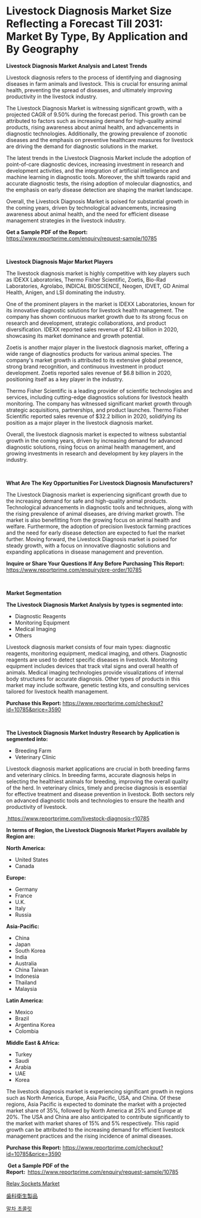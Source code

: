 <p><h1>Livestock Diagnosis Market Size Reflecting a Forecast Till 2031: Market By Type, By Application and By Geography</h1></p><p><strong>Livestock Diagnosis Market Analysis and Latest Trends</strong></p>
<p><p>Livestock diagnosis refers to the process of identifying and diagnosing diseases in farm animals and livestock. This is crucial for ensuring animal health, preventing the spread of diseases, and ultimately improving productivity in the livestock industry.</p><p>The Livestock Diagnosis Market is witnessing significant growth, with a projected CAGR of 9.50% during the forecast period. This growth can be attributed to factors such as increasing demand for high-quality animal products, rising awareness about animal health, and advancements in diagnostic technologies. Additionally, the growing prevalence of zoonotic diseases and the emphasis on preventive healthcare measures for livestock are driving the demand for diagnostic solutions in the market.</p><p>The latest trends in the Livestock Diagnosis Market include the adoption of point-of-care diagnostic devices, increasing investment in research and development activities, and the integration of artificial intelligence and machine learning in diagnostic tools. Moreover, the shift towards rapid and accurate diagnostic tests, the rising adoption of molecular diagnostics, and the emphasis on early disease detection are shaping the market landscape.</p><p>Overall, the Livestock Diagnosis Market is poised for substantial growth in the coming years, driven by technological advancements, increasing awareness about animal health, and the need for efficient disease management strategies in the livestock industry.</p></p>
<p><strong>Get a Sample PDF of the Report:&nbsp;</strong> <a href="https://www.reportprime.com/enquiry/request-sample/10785">https://www.reportprime.com/enquiry/request-sample/10785</a></p>
<p>&nbsp;</p>
<p><strong>Livestock Diagnosis Major Market Players</strong></p>
<p><p>The livestock diagnosis market is highly competitive with key players such as IDEXX Laboratories, Thermo Fisher Scientific, Zoetis, Bio-Rad Laboratories, Agrolabo, INDICAL BIOSCIENCE, Neogen, IDVET, GD Animal Health, Anigen, and LSI dominating the industry.</p><p>One of the prominent players in the market is IDEXX Laboratories, known for its innovative diagnostic solutions for livestock health management. The company has shown continuous market growth due to its strong focus on research and development, strategic collaborations, and product diversification. IDEXX reported sales revenue of $2.43 billion in 2020, showcasing its market dominance and growth potential.</p><p>Zoetis is another major player in the livestock diagnosis market, offering a wide range of diagnostics products for various animal species. The company's market growth is attributed to its extensive global presence, strong brand recognition, and continuous investment in product development. Zoetis reported sales revenue of $6.8 billion in 2020, positioning itself as a key player in the industry.</p><p>Thermo Fisher Scientific is a leading provider of scientific technologies and services, including cutting-edge diagnostics solutions for livestock health monitoring. The company has witnessed significant market growth through strategic acquisitions, partnerships, and product launches. Thermo Fisher Scientific reported sales revenue of $32.2 billion in 2020, solidifying its position as a major player in the livestock diagnosis market.</p><p>Overall, the livestock diagnosis market is expected to witness substantial growth in the coming years, driven by increasing demand for advanced diagnostic solutions, rising focus on animal health management, and growing investments in research and development by key players in the industry.</p></p>
<p>&nbsp;</p>
<p><strong>What Are The Key Opportunities For Livestock Diagnosis Manufacturers?</strong></p>
<p><p>The Livestock Diagnosis market is experiencing significant growth due to the increasing demand for safe and high-quality animal products. Technological advancements in diagnostic tools and techniques, along with the rising prevalence of animal diseases, are driving market growth. The market is also benefitting from the growing focus on animal health and welfare. Furthermore, the adoption of precision livestock farming practices and the need for early disease detection are expected to fuel the market further. Moving forward, the Livestock Diagnosis market is poised for steady growth, with a focus on innovative diagnostic solutions and expanding applications in disease management and prevention.</p></p>
<p><strong>Inquire or Share Your Questions If Any Before Purchasing This Report:</strong> <a href="https://www.reportprime.com/enquiry/pre-order/10785">https://www.reportprime.com/enquiry/pre-order/10785</a></p>
<p>&nbsp;</p>
<p><strong>Market Segmentation</strong></p>
<p><strong>The Livestock Diagnosis Market Analysis by types is segmented into:</strong></p>
<p><ul><li>Diagnostic Reagents</li><li>Monitoring Equipment</li><li>Medical Imaging</li><li>Others</li></ul></p>
<p><p>Livestock diagnosis market consists of four main types: diagnostic reagents, monitoring equipment, medical imaging, and others. Diagnostic reagents are used to detect specific diseases in livestock. Monitoring equipment includes devices that track vital signs and overall health of animals. Medical imaging technologies provide visualizations of internal body structures for accurate diagnosis. Other types of products in this market may include software, genetic testing kits, and consulting services tailored for livestock health management.</p></p>
<p><strong>Purchase this Report:&nbsp;</strong><a href="https://www.reportprime.com/checkout?id=10785&price=3590">https://www.reportprime.com/checkout?id=10785&price=3590</a></p>
<p>&nbsp;</p>
<p><strong>The Livestock Diagnosis Market Industry Research by Application is segmented into:</strong></p>
<p><ul><li>Breeding Farm</li><li>Veterinary Clinic</li></ul></p>
<p><p>Livestock diagnosis market applications are crucial in both breeding farms and veterinary clinics. In breeding farms, accurate diagnosis helps in selecting the healthiest animals for breeding, improving the overall quality of the herd. In veterinary clinics, timely and precise diagnosis is essential for effective treatment and disease prevention in livestock. Both sectors rely on advanced diagnostic tools and technologies to ensure the health and productivity of livestock.</p></p>
<p><a href="https://www.reportprime.com/livestock-diagnosis-r10785">&nbsp;https://www.reportprime.com/livestock-diagnosis-r10785</a></p>
<p><strong>In terms of Region, the Livestock Diagnosis Market Players available by Region are:</strong></p>
<p>
    <p> <strong> North America: </strong>
        <ul>
            <li>United States</li>
            <li>Canada</li>
        </ul>
        </p> 
    <p> <strong> Europe: </strong>
        <ul>
            <li>Germany</li>
            <li>France</li>
            <li>U.K.</li>
            <li>Italy</li>
            <li>Russia</li>
        </ul>
        </p> 
    <p> <strong> Asia-Pacific: </strong>
        <ul>
            <li>China</li>
            <li>Japan</li>
            <li>South Korea</li>
            <li>India</li>
            <li>Australia</li>
            <li>China Taiwan</li>
            <li>Indonesia</li>
            <li>Thailand</li>
            <li>Malaysia</li>
        </ul>
        </p> 
    <p> <strong> Latin America: </strong>
        <ul>
            <li>Mexico</li>
            <li>Brazil</li>
            <li>Argentina Korea</li>
            <li>Colombia</li>
        </ul>
        </p> 
    <p> <strong> Middle East & Africa: </strong>
        <ul>
            <li>Turkey</li>
            <li>Saudi</li>
            <li>Arabia</li>
            <li>UAE</li>
            <li>Korea</li>
        </ul>
    </p>
    </p>
<p><p>The livestock diagnosis market is experiencing significant growth in regions such as North America, Europe, Asia Pacific, USA, and China. Of these regions, Asia Pacific is expected to dominate the market with a projected market share of 35%, followed by North America at 25% and Europe at 20%. The USA and China are also anticipated to contribute significantly to the market with market shares of 15% and 5% respectively. This rapid growth can be attributed to the increasing demand for efficient livestock management practices and the rising incidence of animal diseases.</p></p>
<p><strong>Purchase this Report: </strong><a href="https://www.reportprime.com/checkout?id=10785&price=3590">https://www.reportprime.com/checkout?id=10785&price=3590</a></p>
<p>&nbsp;<strong>Get a Sample PDF of the Report:&nbsp;&nbsp;</strong><a href="https://www.reportprime.com/enquiry/request-sample/10785">https://www.reportprime.com/enquiry/request-sample/10785</a></p>
<p><strong></strong></p>
<p><p><a href="https://skillful-vermicelli-b89.notion.site/Decoding-Relay-Sockets-Market-Metrics-Market-Share-Trends-and-Growth-Patterns-4be5ad15d6a04f169b12d9e8fa1c6c9c">Relay Sockets Market</a></p><p><a href="https://github.com/mreklxf44233/Market-Research-Report-List-1/blob/main/867295635999.md">歯科衛生製品</a></p><p><a href="https://github.com/oajzkywllm460/Market-Research-Report-List-1/blob/main/487645322108.md">말차 초콜릿</a></p></p>